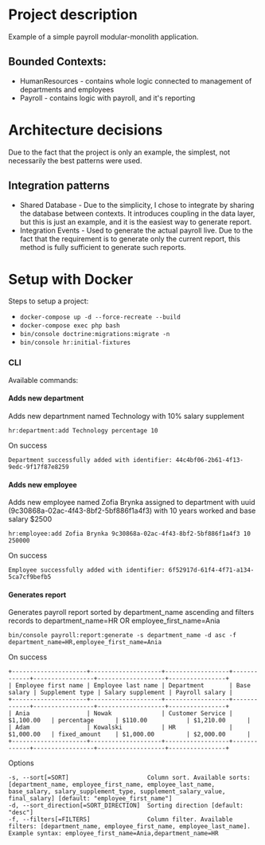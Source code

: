 # Project description

Example of a simple payroll modular-monolith application.

## Bounded Contexts:

- HumanResources - contains whole logic connected to management of departments and employees
- Payroll - contains logic with payroll, and it's reporting

# Architecture decisions

Due to the fact that the project is only an example, the simplest, not necessarily the best patterns were used.

## Integration patterns

- Shared Database - Due to the simplicity, I chose to integrate by sharing the database between contexts. It introduces coupling in the data layer, but this is just an example, and it is the easiest way to generate report.
- Integration Events - Used to generate the actual payroll live. Due to the fact that the requirement is to generate only the current report, this method is fully sufficient to generate such reports.

# Setup with Docker
Steps to setup a project:

- `docker-compose up -d --force-recreate --build`
- `docker-compose exec php bash`
- `bin/console doctrine:migrations:migrate -n`
- `bin/console hr:initial-fixtures`

### CLI

Available commands:

#### Adds new department
    
Adds new departnment named Technology with 10% salary supplement
    
    hr:department:add Technology percentage 10

On success

    Department successfully added with identifier: 44c4bf06-2b61-4f13-9edc-9f17f87e8259

#### Adds new employee

Adds new employee named Zofia Brynka assigned to department with uuid (9c30868a-02ac-4f43-8bf2-5bf886f1a4f3) with 10 years worked and base salary $2500

    hr:employee:add Zofia Brynka 9c30868a-02ac-4f43-8bf2-5bf886f1a4f3 10 250000

On success

    Employee successfully added with identifier: 6f52917d-61f4-4f71-a134-5ca7cf9befb5

#### Generates report 

Generates payroll report sorted by department_name ascending and filters records to department_name=HR OR employee_first_name=Ania

    bin/console payroll:report:generate -s department_name -d asc -f department_name=HR,employee_first_name=Ania

On success

    +---------------------+--------------------+------------------+-------------+-----------------+-------------------+----------------+
    | Employee first name | Employee last name | Department       | Base salary | Supplement type | Salary supplement | Payroll salary |
    +---------------------+--------------------+------------------+-------------+-----------------+-------------------+----------------+
    | Ania                | Nowak              | Customer Service | $1,100.00   | percentage      | $110.00           | $1,210.00      |
    | Adam                | Kowalski           | HR               | $1,000.00   | fixed_amount    | $1,000.00         | $2,000.00      |
    +---------------------+--------------------+------------------+-------------+-----------------+-------------------+----------------+

Options

    -s, --sort[=SORT]                      Column sort. Available sorts: [department_name, employee_first_name, employee_last_name, base_salary, salary_supplement_type, supplement_salary_value, final_salary] [default: "employee_first_name"]
    -d, --sort_direction[=SORT_DIRECTION]  Sorting direction [default: "desc"]
    -f, --filters[=FILTERS]                Column filter. Available filters: [department_name, employee_first_name, employee_last_name]. Example syntax: employee_first_name=Ania,department_name=HR
